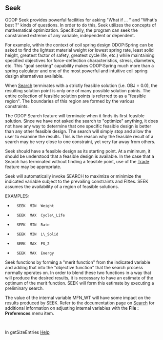 ## Seek

ODOP Seek provides powerful facilities for asking  "What if ... "
and "What's best ?" kinds of questions.
In order to do this, Seek utilizes the concepts of mathematical optimization.
Specifically, the program can seek the constrained extreme of any variable, independent or dependent.

For example, within the context of coil spring design 
ODOP:Spring can be asked to find the lightest material weight 
(or lowest spring rate, least solid height, greatest factor of safety, greatest cycle life, etc.) 
while maintaining specified objectives for force-deflection characteristics, stress, diameters, etc. 
This "goal seeking" capability makes ODOP:Spring much more than a spring calculator and
one of the most powerful and intuitive coil spring design alternatives available.  
 
 When [Search](search.html) terminates with a strictly feasible solution (i.e.  OBJ = 0.0),
 the resulting solution point is only one of many possible solution points.
 The entire collection of feasible solution points is referred to as a
 "feasible region".  The boundaries of this region are formed by the various
 constraints.

 The ODOP Search feature will terminate when it finds its first feasible solution. 
 Since  we have not asked the search to "optimize" anything, it does not have
 any way to determine that one specific feasible design is better than any
 other feasible design.  The search will simply stop and allow the user to
 examine the results.  This is the reason why the feasible result of a
 search may be very close to one constraint, yet very far away from
 others.

 Seek should have a feasible design as its starting point. 
 At a minimum, it should be understood that a feasible design is available. 
 In the case that  a Search has terminated without finding a feasible point, 
 use of the [Trade](trade.html) feature may be appropriate.  

 Seek will automatically invoke SEARCH to maximize or minimize the indicated
 variable subject to the prevailing constraints and FIXes.  SEEK assumes the
 availability of a region of feasible solutions.

 EXAMPLES:
*       SEEK  MIN  Weight
*       SEEK  MAX  Cycle\_Life
*       SEEK  MIN  Rate
*       SEEK  MIN  L\_Solid
*       SEEK  MAX  FS_2
*       SEEK  MAX  Energy

Seek functions by forming a "merit function" from the indicated variable
and adding that into the "objective function" that the search process
normally operates on.  In order to blend these two functions in a way that
will produce the desired results, it is necessary to have an estimate of
the optimum of the merit function. SEEK will form this estimate by executing a
preliminary search. 

The value of the internal variable MFN_WT will have some impact on the
results produced by SEEK. 
Refer to the documentation page on [Search](search.html) 
for additional information on adjusting internal variables 
with the <b>File : Preferences</b> menu item.  
 
&nbsp;  

 In getSizeEntries [Help](/docs/Help)
 